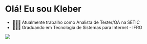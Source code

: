 # Olá! Eu sou Kleber

- 👨🏻‍💻 Atualmente trabalho como Analista de Tester/QA na SETIC
- 👨🏻‍🎓 Graduando em Tecnologia de Sistemas para Internet - IFRO

<div>
  <a href="[www.linkedin.com/in/kleber-nogueira-438061192](https://www.linkedin.com/in/kleber-nogueira-438061192)" target="_blank"><img src="https://img.shields.io/badge/-LinkedIn-%230077B5?style=for-the-badge&logo=linkedin&logoColor=white" target="_blank"></a>
</div>
